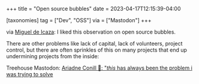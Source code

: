 +++
title = "Open source bubbles"
date = 2023-04-17T12:15:39-04:00

[taxonomies]
tag = ["Dev", "OSS"]
via = ["Mastodon"]
+++

via [Miguel de Icaza](https://mastodon.social/@Migueldeicaza/110214228245811073): I liked this observation on open source bubbles.

<!-- more -->

There are other problems like lack of capital, lack of volunteers, project control, but there are often sprinkles of this on many projects that end up undermining projects from the inside:

Treehouse Mastodon: [Ariadne Conill 🐰: "*this* has always been the problem i was trying to solve](https://social.treehouse.systems/@ariadne/110199185608729068)
